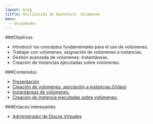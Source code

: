 ```yaml
---
layout: blog
tittle: Utilización de OpenStack. Volúmenes
menu:
  - Unidadades
---
```

###Objetivos

* Introducir los conceptos fundamentales para el uso de volúmenes.
* Trabajar con volúmenes, asignación de volúmenes a instancias.
* Gestión avanzada de volúmenes: instantáneas.
* Creación de instancias ejecutadas sobre volúmenes.


###Contenidos

* [Presentación](presentacion)
* [Creación de volúmenes, asociación a instancias.(Vídeo)](https://www.youtube.com/watch?v=bVukNnvhabc)
* [Instantáneas de volúmenes.](instantaneas)
* [Creación de instancia ejecutadas sobre volúmenes.](instancias_volumen)

###Enlaces interesantes

* [Administrador de Discos Virtuales](https://docs.stackops.net/block-storage-plugin-es.html)
